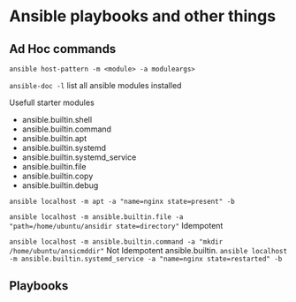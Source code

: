 # Ansible playbooks and other things

## Ad Hoc commands

`ansible host-pattern -m <module> -a moduleargs>`

`ansible-doc -l`  list all ansible modules installed

Usefull starter modules
- ansible.builtin.shell
- ansible.builtin.command
- ansible.builtin.apt
- ansible.builtin.systemd
- ansible.builtin.systemd_service
- ansible.builtin.file
- ansible.builtin.copy
- ansible.builtin.debug


`ansible localhost -m apt -a "name=nginx state=present" -b`


`ansible localhost -m ansible.builtin.file -a "path=/home/ubuntu/ansidir state=directory"`  Idempotent


`ansible localhost -m ansible.builtin.command -a "mkdir /home/ubuntu/ansicmddir"`  Not Idempotent
ansible.builtin.
`ansible localhost -m ansible.builtin.systemd_service -a "name=nginx state=restarted" -b`


## Playbooks